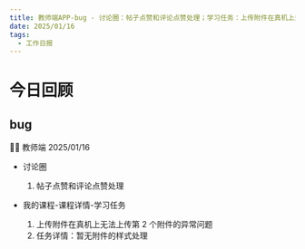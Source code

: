 ```yaml
---
title: 教师端APP-bug - 讨论圈：帖子点赞和评论点赞处理；学习任务：上传附件在真机上无法上传第 2 个附件的异常问题、任务详情：暂无附件的样式处理
date: 2025/01/16
tags:
  - 工作日报
---
```


# 今日回顾

## bug

👨‍🏫 教师端 2025/01/16

- 讨论圈

  1. 帖子点赞和评论点赞处理

- 我的课程-课程详情-学习任务
  1. 上传附件在真机上无法上传第 2 个附件的异常问题
  2. 任务详情：暂无附件的样式处理
